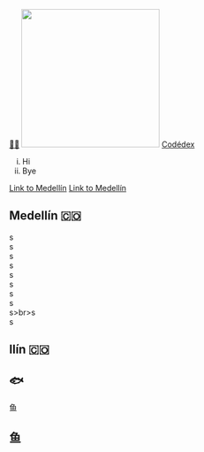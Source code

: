 <!--oh shit-->
<!DOCTYPE html>
<html>
  <head>
    <title>Hi|</title>
  </head>
  <body>
    <a href="https://www.abc.net.au/triplej/news/watch-anime-movies-best-classics/103215494">😶‍🌫️</a>
    <img src="https://i.redd.it/5unn16axx1v81.jpg" width="250">
    <a href="https://www.codedex.io/" target="_blank">Codédex</a>
    <ol type="i">
      <li>Hi</li>
      <li>Bye</li>
    </ol>
    <a href="#medellin">Link to Medellín</a>
    <a href="#llin">Link to Medellín</a>
    <h2 class="city" id="medellin">Medellín 🇨🇴</h2>
    s<br>s<br>s<br>s<br>s<br>s<br>s<br>s<br>s>br>s<br>s
    <h2 class="city" id="llin">llín 🇨🇴</h2>
  </body>
</html>

<html>
  <head>
    <title>🐟</title>
  </head>
  <body>
    <a href="#🐟"></a>
    <a href="#鱼"></a>
    <h2>🐟</h2>
    <p>鱼</p>
    <h2 class="🐟" id="鱼">鱼</h2>
  </body>
</html>
